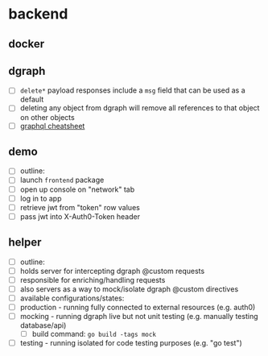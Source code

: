 # backend

## docker

## dgraph

- [ ] `delete*` payload responses include a `msg` field that can be used as a default
- [ ] deleting any object from dgraph will remove all references to that object on other objects
- [ ] [graphql cheatsheet](https://devhints.io/graphql)

## demo

- [ ] outline:
- [ ] launch `frontend` package
- [ ] open up console on "network" tab
- [ ] log in to app
- [ ] retrieve jwt from "token" row values
- [ ] pass jwt into X-Auth0-Token header

## helper

- [ ] outline:
- [ ] holds server for intercepting dgraph @custom requests
- [ ] responsible for enriching/handling requests
- [ ] also servers as a way to mock/isolate dgraph @custom directives
- [ ] available configurations/states:
- [ ] production - running fully connected to external resources (e.g. auth0)
- [ ] mocking - running dgraph live but not unit testing (e.g. manually testing database/api)
	- [ ] build command: `go build -tags mock`
- [ ] testing - running isolated for code testing purposes (e.g. "go test")

